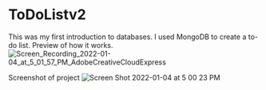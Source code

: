 # ToDoListv2

This was my first introduction to databases. I used MongoDB to create a to-do list. 
Preview of how it works.
![Screen_Recording_2022-01-04_at_5_01_57_PM_AdobeCreativeCloudExpress](https://user-images.githubusercontent.com/91508647/148130159-3c12e3a1-a555-485d-803a-bdcdf6fe29ba.gif)

Screenshot of project
![Screen Shot 2022-01-04 at 5 00 23 PM](https://user-images.githubusercontent.com/91508647/148130264-0c8d0ca3-b004-4654-aac1-893c1688e02b.png)
